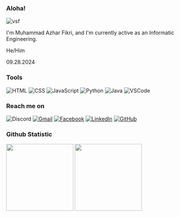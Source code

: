 ### Aloha!
![vsf](https://github.com/mazhrf/mazhrf/assets/152604270/235fbc21-5186-4ce1-9ed6-ed8f67d4893d)


I'm Muhammad Azhar Fikri, and I'm currently active as an Informatic Engineering.
<br>

He/Him

09.28.2024

### Tools
![HTML](https://img.shields.io/badge/-HTML-E34F26?style=flat-square&logo=html5&logoColor=white)
![CSS](https://img.shields.io/badge/-CSS-1572B6?style=flat-square&logo=css3&logoColor=white)
![JavaScript](https://img.shields.io/badge/-JavaScript-F7DF1E?style=flat-square&logo=javascript&logoColor=white)
![Python](https://img.shields.io/badge/-Python-3776AB?style=flat-square&logo=python&logoColor=white)
![Java](https://img.shields.io/badge/-Java-007396?style=flat-square&logo=java&logoColor=white)
![VSCode](https://img.shields.io/badge/-VSCode-007ACC?style=flat-square&logo=visual-studio-code&logoColor=white)

### Reach me on
![Discord](https://img.shields.io/badge/-axelyn.-7289DA?style=flat-square&logo=discord&logoColor=white)
[![Gmail](https://img.shields.io/badge/-muhammadazharfikri990@gmail.com-EA4335?style=flat-square&logo=gmail&logoColor=white)](https://mail.google.com/mail/u/0/#inbox)
[![Facebook](https://img.shields.io/badge/-Rynch-1877F2?style=flat-square&logo=facebook&logoColor=white)](https://www.facebook.com/muhammad.a.fikri.7965692?mibextid=ZbWKwL)
[![LinkedIn](https://img.shields.io/badge/-mazhrf-0077B5?style=flat-square&logo=linkedin&logoColor=white)](https://www.linkedin.com/in/mazhrf/)
[![GitHub](https://img.shields.io/badge/-mazhrf-181717?style=flat-square&logo=github&logoColor=white)](https://github.com/mazhrf)

### Github Statistic
<p align="left">
<img height="180em" src="https://github-readme-stats.vercel.app/api/top-langs/?username=mazhrf&theme=algolia&show_icons=true&hide_border=false&layout=compact"/>
<img height="180em" src="https://github-readme-stats.vercel.app/api?username=mazhrf&theme=algolia&show_icons=true&hide_border=false&count_private=true"/>

